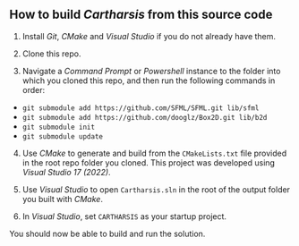 ## How to build _Cartharsis_ from this source code

1. Install _Git_, _CMake_ and _Visual Studio_ if you do not already have them.

2. Clone this repo.

3. Navigate a _Command Prompt_ or _Powershell_ instance to the folder into which you cloned this repo, and then run the following commands in order:
 - `git submodule add https://github.com/SFML/SFML.git lib/sfml`
 - `git submodule add https://github.com/dooglz/Box2D.git lib/b2d`
 - `git submodule init`
 - `git submodule update`

4. Use _CMake_ to generate and build from the `CMakeLists.txt` file provided in the root repo folder you cloned. This project was developed using _Visual Studio 17 (2022)_.

5. Use _Visual Studio_ to open `Cartharsis.sln` in the root of the output folder you built with _CMake_.

6. In _Visual Studio_, set `CARTHARSIS` as your startup project.

You should now be able to build and run the solution.
